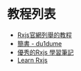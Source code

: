 # 教程列表

  - [Rxjs官網列舉的教程](http://reactivex.io/tutorials.html)
  - [簡書 - du1dume](https://www.jianshu.com/u/d01a391b4a74)
  - [優秀的Rxjs 學習筆記](https://github.com/btroncone/learn-rxjs)
  - [Learn Rxjs](https://www.learnrxjs.io)